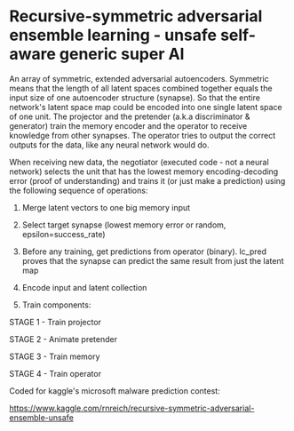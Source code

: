 # Recursive-symmetric adversarial ensemble learning - unsafe self-aware generic super AI

An array of symmetric, extended adversarial autoencoders. Symmetric means that the length of all latent spaces combined together equals the input size of one autoencoder structure (synapse). So that the entire network's latent space map could be encoded into one single latent space of one unit. The projector and the pretender (a.k.a discriminator & generator) train the memory encoder and the operator to receive knowledge from other synapses. The operator tries to output the correct outputs for the data, like any neural network would do.

When receiving new data, the negotiator (executed code - not a neural network) selects the unit that has the lowest memory encoding-decoding error (proof of understanding) and trains it (or just make a prediction) using the following sequence of operations:


1. Merge latent vectors to one big memory input

2. Select target synapse (lowest memory error or random, epsilon=success_rate)

3. Before any training, get predictions from operator (binary). lc_pred proves that the synapse can predict the same result from just the latent map

4. Encode input and latent collection

5. Train components:

STAGE 1 - Train projector

STAGE 2 - Animate pretender

STAGE 3 - Train memory

STAGE 4 - Train operator



Coded for kaggle's microsoft malware prediction contest:

https://www.kaggle.com/rnreich/recursive-symmetric-adversarial-ensemble-unsafe
